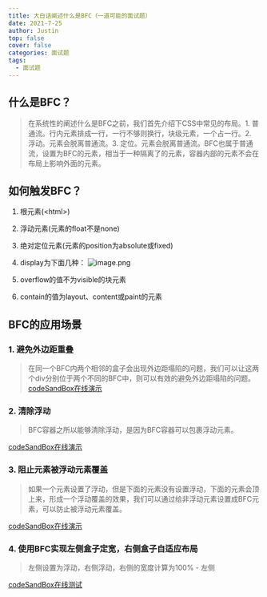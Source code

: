 ```yaml
---
title: 大白话阐述什么是BFC（一道可能的面试题）
date: 2021-7-25
author: Justin
top: false
cover: false
categories: 面试题
tags:
  - 面试题
---
```

## 什么是BFC？
>在系统性的阐述什么是BFC之前，我们首先介绍下CSS中常见的布局。1. 普通流。行内元素排成一行，一行不够则换行，块级元素，一个占一行。2. 浮动。元素会脱离普通流。3. 定位。元素会脱离普通流。BFC也属于普通流，设置为BFC的元素，相当于一种隔离了的元素，容器内部的元素不会在布局上影响外面的元素。

## 如何触发BFC？
1. 根元素(\<html>)
2. 浮动元素(元素的float不是none)
3. 绝对定位元素(元素的position为absolute或fixed)
4. display为下面几种：
![image.png](https://img-blog.csdnimg.cn/img_convert/1a5c9dc22ece669d47e18fe724a6f72f.png)

5. overflow的值不为visible的块元素
6. contain的值为layout、content或paint的元素

## BFC的应用场景
### 1. 避免外边距重叠
>在同一个BFC内两个相邻的盒子会出现外边距塌陷的问题，我们可以让这两个div分别位于两个不同的BFC中，则可以有效的避免外边距塌陷的问题。
[codeSandBox在线演示](https://codesandbox.io/s/shiyongbfcbimianwaibianjutaxianwenti-c9z34?file=/index.html)

### 2. 清除浮动
>BFC容器之所以能够清除浮动，是因为BFC容器可以包裹浮动元素。

[codeSandBox在线演示](https://codesandbox.io/s/shiyongbfcqingchufudong-lim36?file=/index.html)

### 3. 阻止元素被浮动元素覆盖
>如果一个元素设置了浮动，但是下面的元素没有设置浮动，下面的元素会顶上来，形成一个浮动覆盖的效果，我们可以通过给非浮动元素设置成BFC元素，可以防止被浮动元素覆盖。

[codeSandBox在线演示](https://codesandbox.io/s/shiyongbfczuzhiyuansubeifudongyuansufugai-2oeqr?file=/index.html)

### 4. 使用BFC实现左侧盒子定宽，右侧盒子自适应布局
>左侧设置为浮动，右侧浮动，右侧的宽度计算为100% - 左侧

[codeSandBox在线测试](https://codesandbox.io/s/bfcshixianzuocegudingkuanduyouceziguayingkuandu-2x7mu?file=/index.html)



